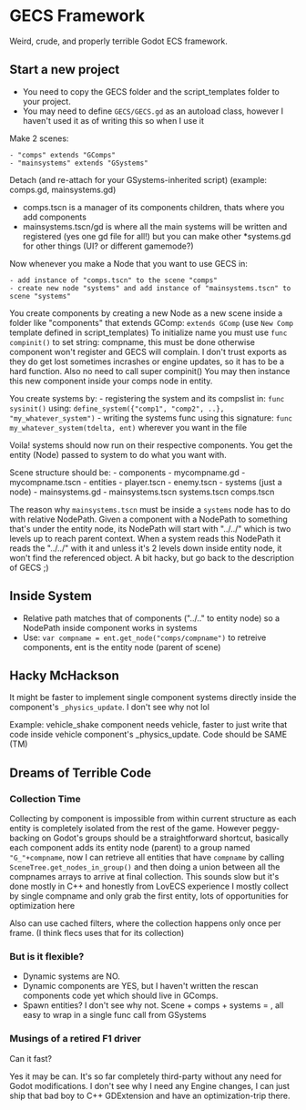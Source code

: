 # GECS Framework

Weird, crude, and properly terrible Godot ECS framework.

## Start a new project

- You need to copy the GECS folder and the script_templates folder to your project.
- You may need to define `GECS/GECS.gd` as an autoload class, however I haven't used it as of writing this so when I use it

Make 2 scenes:
	
	- "comps" extends "GComps"
	- "mainsystems" extends "GSystems"

Detach (and re-attach for your GSystems-inherited script) (example: comps.gd, mainsystems.gd)

- comps.tscn is a manager of its components children, thats where you add components
- mainsystems.tscn/gd is where all the main systems will be written and registered (yes one gd file for all!) but you can make other *systems.gd for other things (UI? or different gamemode?)

Now whenever you make a Node that you want to use GECS in:
	
	- add instance of "comps.tscn" to the scene "comps"
	- create new node "systems" and add instance of "mainsystems.tscn" to scene "systems"

You create components by creating a new Node as a new scene inside a folder like "components" that extends GComp: `extends GComp` (use `New Comp` template defined in script_templates)
To initialize name you must use `func compinit()` to set string: compname, this must be done otherwise component won't register and GECS will complain. I don't trust exports as they do get lost sometimes incrashes or engine updates, so it has to be a hard function. Also no need to call super compinit()
You may then instance this new component inside your comps node in entity.

You create systems by:
	- registering the system and its compslist in: `func sysinit()` using: `define_system({"comp1", "comp2", ..}, "my_whatever_system")`
	- writing the systems func using this signature: `func my_whatever_system(tdelta, ent)` wherever you want in the file

Voila! systems should now run on their respective components. You get the entity (Node) passed to system to do what you want with.

Scene structure should be:
	- components
		- mycompname.gd
		- mycompname.tscn
	- entities
		- player.tscn
		- enemy.tscn
	- systems (just a node)
		- mainsystems.gd
		- mainsystems.tscn
	systems.tscn
	comps.tscn

The reason why `mainsystems.tscn` must be inside a `systems` node has to do with relative NodePath. Given a component with a NodePath to something that's under the entity node, its NodePath will start with "../../" which is two levels up to reach parent context. When a system reads this NodePath it reads the "../../" with it and unless it's 2 levels down inside entity node, it won't find the referenced object.
A bit hacky, but go back to the description of GECS ;)

## Inside System

- Relative path matches that of components ("../.." to entity node) so a NodePath inside component works in systems
- Use: `var compname = ent.get_node("comps/compname")` to retreive components, ent is the entity node (parent of scene)

## Hacky McHackson

It might be faster to implement single component systems directly inside the component's `_physics_update`. I don't see why not lol

Example: vehicle_shake component needs vehicle, faster to just write that code inside vehicle component's _physics_update. Code should be SAME (TM)

## Dreams of Terrible Code

### Collection Time

Collecting by component is impossible from within current structure as each entity is completely isolated from the rest of the game. However peggy-backing on Godot's groups should be a straightforward shortcut, basically each component adds its entity node (parent) to a group named `"G_"+compname`, now I can retrieve all entities that have `compname` by calling `SceneTree.get_nodes_in_group()` and then doing a union between all the compnames arrays to arrive at final collection. This sounds slow but it's done mostly in C++ and honestly from LovECS experience I mostly collect by single compname and only grab the first entity, lots of opportunities for optimization here

Also can use cached filters, where the collection happens only once per frame. (I think flecs uses that for its collection)

### But is it flexible?

- Dynamic systems are NO.
- Dynamic components are YES, but I haven't written the rescan components code yet which should live in GComps.
- Spawn entities? I don't see why not. Scene + comps + systems = <BAM>, all easy to wrap in a single func call from GSystems

### Musings of a retired F1 driver

Can it fast?

Yes it may be can. It's so far completely third-party without any need for Godot modifications. I don't see why I need any Engine changes, I can just ship that bad boy to C++ GDExtension and have an optimization-trip there.
